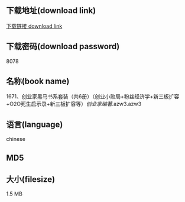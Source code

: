 ## 下载地址(download link)
[下载链接 download link](https://voluble-croquembouche-d321dc.netlify.app/?s=1671%E3%80%81%E5%88%9B%E4%B8%9A%E5%AE%B6%E9%BB%91%E9%A9%AC%E4%B9%A6%E7%B3%BB%E5%A5%97%E8%A3%85%EF%BC%88%E5%85%B16%E5%86%8C%EF%BC%89%EF%BC%88%E5%88%9B%E4%B8%9A%E5%B0%8F%E8%B4%A5%E5%B1%80%2B%E7%B2%89%E4%B8%9D%E7%BB%8F%E6%B5%8E%E5%AD%A6%2B%E6%96%B0%E4%B8%89%E6%9D%BF%E6%89%A9%E5%AE%B9%2BO2O%E6%AD%BB%E7%94%9F%E5%90%AF%E7%A4%BA%E5%BD%95%2B%E6%96%B0%E4%B8%89%E6%9D%BF%E6%89%A9%E5%AE%B9%E7%AD%89%EF%BC%89_%E5%88%9B%E4%B8%9A%E5%AE%B6%E7%BC%96%E8%91%97_.azw3)

## 下载密码(download password)
8078

## 名称(book name)
1671、创业家黑马书系套装（共6册）（创业小败局+粉丝经济学+新三板扩容+O2O死生启示录+新三板扩容等）_创业家编著_.azw3.azw3

## 语言(language)
chinese

## MD5


## 大小(filesize)
1.5 MB
